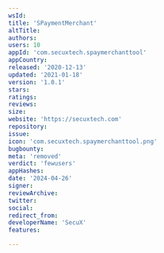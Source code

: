 ```yaml
---
wsId: 
title: 'SPaymentMerchant'
altTitle: 
authors: 
users: 10
appId: 'com.secuxtech.spaymerchanttool'
appCountry: 
released: '2020-12-13'
updated: '2021-01-18'
version: '1.0.1'
stars: 
ratings: 
reviews: 
size: 
website: 'https://secuxtech.com'
repository: 
issue: 
icon: 'com.secuxtech.spaymerchanttool.png'
bugbounty: 
meta: 'removed'
verdict: 'fewusers'
appHashes: 
date: '2024-04-26'
signer: 
reviewArchive: 
twitter: 
social: 
redirect_from: 
developerName: 'SecuX'
features: 

---
```


